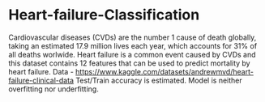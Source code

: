 # Heart-failure-Classification
Cardiovascular diseases (CVDs) are the number 1 cause of death globally, taking an estimated 17.9 million lives each year, which accounts for 31% of all deaths worlwide. Heart failure is a common event caused by CVDs and this dataset contains 12 features that can be used to predict mortality by heart failure.
Data - https://www.kaggle.com/datasets/andrewmvd/heart-failure-clinical-data
Test/Train accuracy is estimated. Model is neither overfitting nor underfitting.
